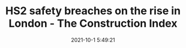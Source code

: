 ---
"title": "HS2 safety breaches on the rise in London - The Construction Index"
"date": "2021-10-1 5:49:21"
"feed_name": "GOOGLENEWSCONSTRUCTION"
"feed_website": "https://news.google.com/search?q=construction%2Bincident&hl=en-US&gl=US&ceid=US:en"
"feed_rss": "https://news.google.com/rss/search?q=construction%2Bincident&hl=en-US&gl=US&ceid=US:en"
"link": "https://www.theconstructionindex.co.uk/news/view/hs2-safety-breaches-on-the-rise-in-london"
"source": "{'href': 'https://www.theconstructionindex.co.uk', 'title': 'The Construction Index'}"
"file": "_posts/2021-1-1-32aef3cdb24e24d785b34af8ff22aa4bf2cc45c5.md"
"accident": "0"
"drilling": "0"
"dead": "0"
"injured": "0"
"arrested": "0"
"where": "unknown site"
"causes": "unknown"
"place": "unknown place"
---